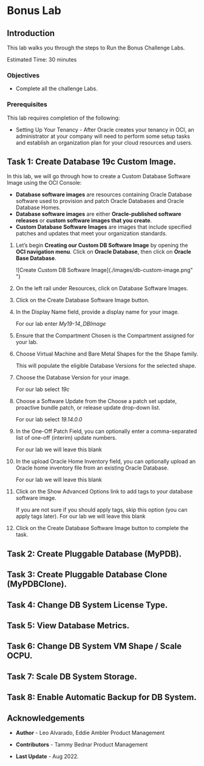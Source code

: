 # Bonus Lab


## Introduction

This lab walks you through the steps to Run the Bonus Challenge Labs.

Estimated Time: 30 minutes




### Objectives

-   Complete all the challenge Labs.

### Prerequisites

This lab requires completion of the following:

* Setting Up Your Tenancy - After Oracle creates your tenancy in OCI, an administrator at your company will need to perform some setup tasks and establish an organization plan for your cloud resources and users.




## Task 1: Create Database 19c Custom Image.

In this lab, we will go through how to create a Custom Database Software Image using the OCI Console:
 
  * **Database software images** are resources containing Oracle Database software used to provision and patch Oracle Databases and Oracle Database Homes.
  * **Database software images** are either **Oracle-published software releases** or **custom software images that you create**.
  * **Custom Database Software Images** are images that include specified patches and updates that meet your organization standards.

1. Let’s begin **Creating our Custom DB Software Image** by opening the **OCI navigation menu**. Click on **Oracle Database**, then click on **Oracle Base Database**.

    ![Create Custom DB Software Image](./images/db-custom-image.png" ")

2. On the left rail under Resources, click on Database Software Images.

3. Click on the Create Database Software Image button.

4. In the Display Name field, provide a display name for your image.

    For our lab enter *My19-14_DBImage*

5. Ensure that the Compartment Chosen is the Compartment assigned for your lab.

6. Choose Virtual Machine and Bare Metal Shapes for the the Shape family.

    This will populate the eligible Database Versions for the selected shape.

7. Choose the Database Version for your image.

    For our lab select *19c*

8. Choose a Software Update from the Choose a patch set update, proactive bundle patch, or release update drop-down list.

    For our lab select *19.14.0.0*

9. In the One-Off Patch Field, you can optionally enter a comma-separated list of one-off (interim) update numbers.

    For our lab we will leave this blank

10. In the upload Oracle Home Inventory field, you can optionally upload an Oracle home inventory file from an existing Oracle Database.

    For our lab we will leave this blank

11. Click on the Show Advanced Options link to add tags to your database software image.

    If you are not sure if you should apply tags, skip this option (you can apply tags later).
    For our lab we will leave this blank

12. Click on the Create Database Software Image button to complete the task.

## Task 2: Create Pluggable Database (MyPDB).
## Task 3: Create Pluggable Database Clone (MyPDBClone).
## Task 4: Change DB System License Type.
## Task 5: View Database Metrics.
## Task 6: Change DB System VM Shape / Scale OCPU.
## Task 7: Scale DB System Storage.
## Task 8: Enable Automatic Backup for DB System.






## Acknowledgements

* **Author** - Leo Alvarado, Eddie Ambler Product Management

* **Contributors** - Tammy Bednar Product Management

* **Last Update** - Aug 2022.
